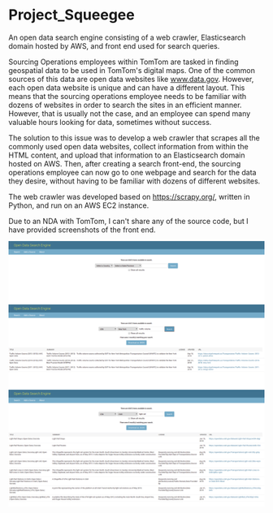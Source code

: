 # Project_Squeegee
An open data search engine consisting of a web crawler, Elasticsearch domain hosted by AWS, and front end used for search queries.

Sourcing Operations employees within TomTom are tasked in finding geospatial data to be used in TomTom's digital maps. One of 
the common sources of this data are open data websites like www.data.gov. However, each open data website is unique and can have
a different layout. This means that the sourcing operations employee needs to be familiar with dozens of websites in order to 
search the sites in an efficient manner. However, that is usually not the case, and an employee can spend many valuable hours 
looking for data, sometimes without success.

The solution to this issue was to develop a web crawler that scrapes all the commonly used open data websites, collect information
from within the HTML content, and upload that information to an Elasticsearch domain hosted on AWS. Then, after creating a search
front-end, the sourcing operations employee can now go to one webpage and search for the data they desire, without having to be
familiar with dozens of different websites.

The web crawler was developed based on https://scrapy.org/, written in Python, and run on an AWS EC2 instance.

Due to an NDA with TomTom, I can't share any of the source code, but I have provided screenshots of the front end.

![Alt text](/screenshots/search.PNG)     ![Alt text](/screenshots/results.PNG)
![Alt text](/screenshots/results2.PNG)
